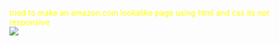 <style>
  body{
    text-align:centre;
    color:yellow;
</style>
tried to make an amazon.com lookalike page using html and css its not responsive
<br>
<img src=https://upload.wikimedia.org/wikipedia/commons/thumb/a/a9/Amazon_logo.svg/905px-Amazon_logo.svg.png?20250504041148></img>
